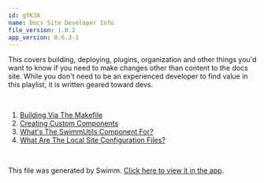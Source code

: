 ```yaml
---
id: gTKJA
name: Docs Site Developer Info
file_version: 1.0.2
app_version: 0.6.3-1
---
```


<!-- Intro - Do not remove this comment -->
This covers building, deploying, plugins, organization and other things you'd want to know if you need to make changes other than content to the docs site. While you don't need to be an experienced developer to find value in this playlist, it is written geared toward devs.

<br/>

<!-- Steps - Do not remove this comment -->
1. [Building Via The Makefile](building-via-the-makefile.W8D2A.sw.md)
2. [Creating Custom Components](creating-custom-components.DV_q9.sw.md)
3. [What's The SwimmUtils Component For?](whats-the-swimmutils-component-for.LUPZd.sw.md)
4. [What Are The Local Site Configuration Files?](what-are-the-local-site-configuration-files.Zo6UG.sw.md)


<br/>

This file was generated by Swimm. [Click here to view it in the app](https://app.swimm.io/#/repos/Z2l0aHViJTNBJTNBZG9jcy5zd2ltbS5pbyUzQSUzQXN3aW1taW8=/docs/gTKJA).
